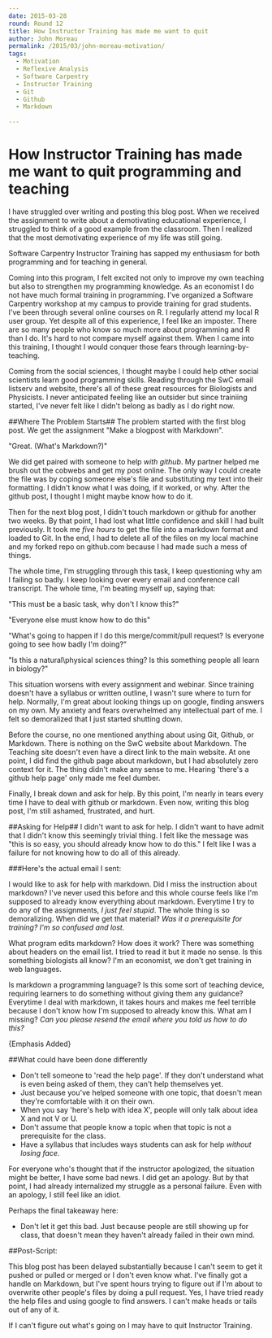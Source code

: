 ```yaml
---
date: 2015-03-28
round: Round 12
title: How Instructor Training has made me want to quit
author: John Moreau
permalink: /2015/03/john-moreau-motivation/
tags:
  - Motivation
  - Reflexive Analysis
  - Software Carpentry
  - Instructor Training
  - Git
  - Github
  - Markdown
 
---
```


# How Instructor Training has made me want to quit programming and teaching

I have struggled over writing and posting this blog post. When we received the assignment to write about a demotivating educational experience, I struggled to think of a good example from the classroom. Then I realized that the most demotivating experience of my life was still going.

Software Carpentry Instructor Training has sapped my enthusiasm for both programming and for teaching in general.  

Coming into this program, I felt excited not only to improve my own teaching but also to strengthen my programming knowledge. As an economist I do not have much formal training in programming. I've organized a Software Carpentry workshop at my campus to provide training for grad students. I've been through several online courses on R. I regularly attend my local R user group. Yet despite all of this experience, I feel like an imposter. There are so many people who know so much more about programming and R than I do. It's hard to not compare myself against them. When I came into this training, I thought I would conquer those fears through learning-by-teaching. 

Coming from the social sciences, I thought maybe I could help other social scientists learn good programming skills. Reading through the SwC email listserv and website, there's all of these great resources for Biologists and Physicists. I never anticipated feeling like an outsider but since trainiing started, I've never felt like I didn't belong as badly as I do right now. 

##Where The Problem Starts##
The problem started with the first blog post. We get the assignment "Make a blogpost with Markdown". 

"Great. (What's Markdown?)"

We did get paired with someone to help *with github*. My partner helped me brush out the cobwebs and get my post online. The only way I could create the file was by coping someone else's file and substituting my text into their formatting. I didn't know what I was doing, if it worked, or why. After the github post, I thought I might maybe know how to do it.  

Then for the next blog post, I didn't touch markdown or github for another two weeks. By that point, I had lost what little confidence and skill I had built previously. It took me *five hours*  to get the file into a markdown format and loaded to Git. In the end, I had to delete all of the files on my local machine and my forked repo on github.com because I had made such a mess of things. 

The whole time, I'm struggling through this task, I keep questioning why am I failing so badly. I keep looking over every email and conference call transcript. The whole time, I'm beating myself up, saying that:
 
"This must be a basic task, why don't I know this?" 

"Everyone else must know how to do this" 

"What's going to happen if I do this merge/commit/pull request? Is everyone going to see how badly I'm doing?"

"Is this a natural\physical sciences thing? Is this something people all learn in biology?"

This situation worsens with every assignment and webinar. Since training doesn't have a syllabus or written outline, I wasn't sure where to turn for help. Normally, I'm great about looking things up on google, finding answers on my own.  My anxiety and fears overwhelmed any intellectual part of me. I felt so demoralized that I just started shutting down.

Before the course, no one mentioned anything about using Git, Github, or Markdown. There is nothing on the SwC website about Markdown. The Teaching site doesn't even have a direct link to the main website. At one point, I did find the github page about markdown, but I had absolutely zero context for it. The thing didn't make any sense to me. Hearing 'there's a github help page' only made me feel dumber. 

Finally, I break down and ask for help. By this point, I'm nearly in tears every time I have to deal with github or markdown.  Even now, writing this blog post, I'm still ashamed, frustrated, and hurt. 

##Asking for Help##
I didn't want to ask for help. I didn't want to have admit that I didn't know this seemingly trivial thing. I felt like the message was "this is so easy, you should already know how to do this." I felt like I was a failure for not knowing how to do all of this already. 

###Here's the actual email I sent:

I would like to ask for help with markdown. Did I miss the instruction about markdown? I've never used this before and this whole course feels like I'm supposed to already know everything about markdown. Everytime I try to do any of the assignments, *I just feel stupid*. The whole thing is so demoralizing. When did we get that material? *Was it a prerequisite for training? I'm so confused and lost.* 

What program edits markdown? How does it work? There was something about headers on the email list. I tried to read it but it made no sense.  Is this something biologists all know? I'm an economist, we don't get training in web languages.

 Is markdown a programming language? Is this some sort of teaching device, requiring learners  to do something without giving them any guidance? Everytime I deal with markdown, it takes hours and makes me feel terrible because I don't know how I'm supposed to already know this. What am I missing? *Can you please resend the email where you told us how to do this?*

{Emphasis Added}



##What could have been done differently

*  Don't tell someone to 'read the help page'. If they don't understand what is even being asked of them, they can't help themselves yet.
* Just because you've helped someone with one topic, that doesn't mean they're comfortable with it on their own. 
* When you say 'here's help with idea X', people will only talk about idea X and not V or U.
* Don't assume that people know a topic when that topic is not a prerequisite for the class. 
* Have a syllabus that includes ways students can ask for help *without losing face.*

For everyone who's thought that if the instructor apologized, the situation might be better, I have some bad news. 
I did get an apology. But by that point, I had already internalized my struggle as a personal failure. Even with an apology, I still feel like an idiot. 

Perhaps the final takeaway here: 
* Don't let it get this bad. Just because people are still showing up for class, that doesn't mean they haven't already failed in their own mind. 
 

##Post-Script: 

This blog post has been delayed substantially because I can't seem to get it pushed or pulled or merged or I don't even know what. I've finally got a handle on Markdown, but I've spent hours trying to figure out if I'm about to overwrite other people's files by doing a pull request. Yes, I have tried ready the help files and using google to find answers. I can't make heads or tails out of any of it. 

If I can't figure out what's going on I may have to quit Instructor Training.
  